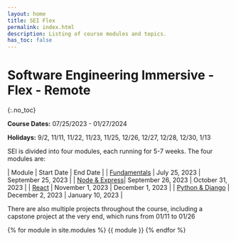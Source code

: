 ```yaml
---
layout: home
title: SEI Flex
permalink: index.html
description: Listing of course modules and topics.
has_toc: false
---
```


# Software Engineering Immersive - Flex - Remote
{:.no_toc}

**Course Dates:** 07/25/2023 - 01/27/2024

**Holidays:** 9/2, 11/11, 11/22, 11/23, 11/25, 12/26, 12/27, 12/28, 12/30, 1/13

SEI is divided into four modules, each running for 5-7 weeks. The four modules
are:

| Module | Start Date | End Date |
| [Fundamentals](#1-welcome-intro-to-the-cli) | July 25, 2023 | September 25, 2023 |
| [Node & Express](#10-express-mongo-db)| September 26, 2023 | October 31, 2023 |
| [React](#15-project-2-presentations-react) | November 1, 2023 | December 1, 2023 |
| [Python & Django](#20-sql) | December 2, 2023 | January 10, 2023 |

There are also multiple projects throughout the course, including a capstone
project at the very end, which runs from 01/11 to 01/26

{% for module in site.modules %}
{{ module }}
{% endfor %}
